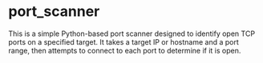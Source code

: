 # port_scanner
This is a simple Python-based port scanner designed to identify open TCP ports on a specified target. It takes a target IP or hostname and a port range, then attempts to connect to each port to determine if it is open.
